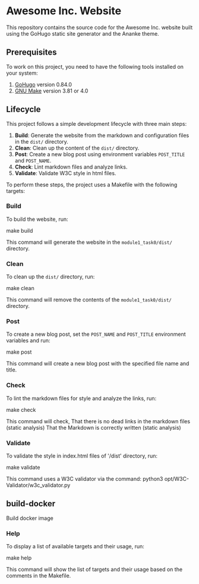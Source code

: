 # Awesome Inc. Website

This repository contains the source code for the Awesome Inc. website built using the GoHugo static site generator and the Ananke theme.

## Prerequisites

To work on this project, you need to have the following tools installed on your system:

1. [GoHugo](https://gohugo.io/getting-started/installing/) version 0.84.0
2. [GNU Make](https://www.gnu.org/software/make/) version 3.81 or 4.0

## Lifecycle

This project follows a simple development lifecycle with three main steps:

1. **Build**: Generate the website from the markdown and configuration files in the `dist/` directory.
2. **Clean**: Clean up the content of the `dist/` directory.
3. **Post**: Create a new blog post using environment variables `POST_TITLE` and `POST_NAME`.
4. **Check**: Lint markdown files and analyze links.
5. **Validate**: Validate W3C style in html files.

To perform these steps, the project uses a Makefile with the following targets:

### Build

To build the website, run:

make build


This command will generate the website in the `module1_task0/dist/` directory.

### Clean

To clean up the `dist/` directory, run:

make clean

This command will remove the contents of the `module1_task0/dist/` directory.

### Post

To create a new blog post, set the `POST_NAME` and `POST_TITLE` environment variables and run:

make post

This command will create a new blog post with the specified file name and title.

### Check

To lint the markdown files for style and analyze the links, run:

make check

This command will check, That there is no dead links in the markdown files (static analysis)
That the Markdown is correctly written (static analysis)

### Validate

To validate the style in index.html files of '/dist' directory, run:

make validate

This command uses a W3C validator via the command: python3 opt/W3C-Validator/w3c_validator.py

## build-docker

Build docker image

### Help

To display a list of available targets and their usage, run:

make help

This command will show the list of targets and their usage based on the comments in the Makefile.